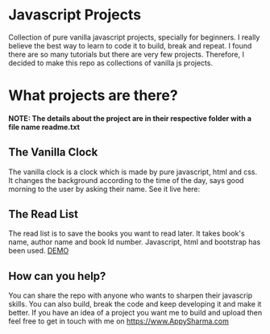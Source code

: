 # Javascript Projects
Collection of pure vanilla javascript projects, specially for beginners. I really believe the best way to learn to code it to build, break and repeat. I found there are so many tutorials but there are very few projects. Therefore, I decided to make this repo as collections of vanilla js projects.

# What projects are there?
<h4><strong>NOTE</strong>: The details about the project are in their respective folder with a file name readme.txt</h4>

## The Vanilla Clock
The vanilla clock is a clock which is made by pure javascript, html and css. It changes the background according to the time of the day, says good morning to the user by asking their name.
See it live here: 

## The Read List
The read list is to save the books you want to read later. It takes book's name, author name and book Id number. Javascript, html and bootstrap has been used.
<a href="https://www.appysharma.com/wp-content/themes/appysharma/projects/booklist_app/index.html">DEMO</a>

## How can you help?
You can share the repo with anyone who wants to sharpen their javascrip skills.
You can also build, break the code and keep developing it and make it better.
If you have an idea of a project you want me to build and upload then feel free to get in touch with me on https://www.AppySharma.com
